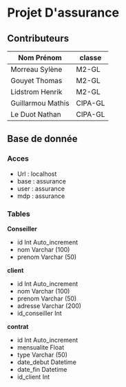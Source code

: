 # Projet D'assurance

## Contributeurs


| Nom Prénom         | classe  |
|--------------------|---------|
| Morreau Sylène     | M2-GL   |
| Gouyet Thomas      | M2-GL   |
| Lidstrom Henrik    | M2-GL   |
| Guillarmou Mathis  | CIPA-GL |
| Le Duot Nathan     | CIPA-GL |

## Base de donnée

### Acces
- Url :   localhost
- base :  assurance
- user :  assurance
- mdp :   assurance

### Tables

**Conseiller**
- id        Int  Auto_increment
- nom       Varchar (100)
- prenom    Varchar (50)

**client**
- id         Int  Auto_increment
- nom        Varchar (100)
- prenom     Varchar (50)
- adresse    Varchar (200)
- id_conseiller Int

**contrat**
- id         Int  Auto_increment
- mensualite Float
- type       Varchar (50)
- date_debut Datetime
- date_fin   Datetime
- id_client  Int
